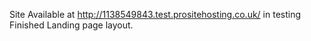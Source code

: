 Site Available at http://1138549843.test.prositehosting.co.uk/ in testing
Finished Landing page layout.
